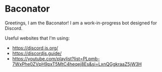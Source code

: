 # Baconator

Greetings, I am the Baconator! I am a work-in-progress bot designed for Discord.

Useful websites that I'm using:

- https://discord.js.org/
- https://discordjs.guide/
- https://youtube.com/playlist?list=PLpmb-7WxPhe0ZVpH9pxT5MtC4heqej8Es&si=LxnQGgkraaZ5jW3H
